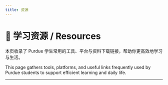 ```yaml
---
title: 资源
---
```


# 🧰 学习资源 / Resources

本页收录了 Purdue 学生常用的工具、平台与资料下载链接，帮助你更高效地学习与生活。

This page gathers tools, platforms, and useful links frequently used by Purdue students to support efficient learning and daily life.

---
